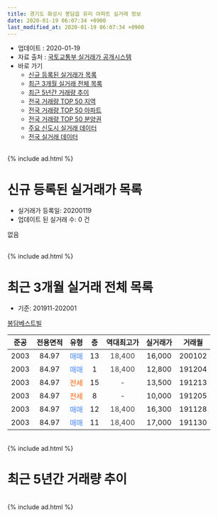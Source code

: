 ```yaml
---
title: 경기도 화성시 봉담읍 유리 아파트 실거래 정보
date: 2020-01-19 06:07:34 +0900
last_modified_at: 2020-01-19 06:07:34 +0900
---
```


* 업데이트 : 2020-01-19
* 자료 출처 : [국토교통부 실거래가 공개시스템](http://rt.molit.go.kr)
* 바로 가기
    * [신규 등록된 실거래가 목록](#신규-등록된-실거래가-목록)
    * [최근 3개월 실거래 전체 목록](#최근-3개월-실거래-전체-목록)
    * [최근 5년간 거래량 추이](#최근-5년간-거래량-추이)
    * [전국 거래량 TOP 50 지역](https://apt-info.github.io/apt-trade-info/최근-3개월-전국에서-가장-거래가-많이-발생한-지역)
    * [전국 거래량 TOP 50 아파트](https://apt-info.github.io/apt-trade-info/최근-3개월-전국에서-가장-거래가-많이-발생한-아파트)
    * [전국 거래량 TOP 50 분양권](https://apt-info.github.io/apt-trade-info/최근-3개월-전국에서-가장-거래가-많이-발생한-분양권)
    * [주요 신도시 실거래 데이터](https://apt-info.github.io/apt-trade-info/주요-신도시)
    * [전국 실거래 데이터](https://apt-info.github.io/apt-trade-info/전국)
<br>
{% include ad.html %}
<br>

# 신규 등록된 실거래가 목록
* 실거래가 등록일: 20200119
* 업데이트 된 실거래 수: 0 건

없음

<br>
{% include ad.html %}
<br>

# 최근 3개월 실거래 전체 목록
* 기준: 201911-202001


[봉담베스트빌](https://search.naver.com/search.naver?query=%EA%B2%BD%EA%B8%B0%EB%8F%84+%ED%99%94%EC%84%B1%EC%8B%9C+%EB%B4%89%EB%8B%B4%EC%9D%8D+%EC%9C%A0%EB%A6%AC+%EB%B4%89%EB%8B%B4%EB%B2%A0%EC%8A%A4%ED%8A%B8%EB%B9%8C)

|준공|전용면적|유형|층|역대최고가|실거래가|거래월|
|:---:|:---:|:---:|:---:|:---:|:---:|:---:|
|2003|84.97|<span style="color:#4285f3">매매</span>|13|<span style="color:#444444">18,400</span>|16,000|200102|
|2003|84.97|<span style="color:#4285f3">매매</span>|1|<span style="color:#444444">18,400</span>|12,800|191204|
|2003|84.97|<span style="color:#ff5a00">전세</span>|15|<span style="color:#444444">-</span>|13,500|191213|
|2003|84.97|<span style="color:#ff5a00">전세</span>|8|<span style="color:#444444">-</span>|10,000|191205|
|2003|84.97|<span style="color:#4285f3">매매</span>|12|<span style="color:#444444">18,400</span>|16,300|191128|
|2003|84.97|<span style="color:#4285f3">매매</span>|11|<span style="color:#444444">18,400</span>|17,000|191130|


<br>
{% include ad.html %}
<br>

# 최근 5년간 거래량 추이


<div style="width:100%;">
    <canvas id="deal_progress" height="200"></canvas>
</div>

<script>
new Chart(document.getElementById("deal_progress"), {
    type: 'line',
    data: {
        labels: ['201501','201502','201503','201504','201505','201506','201507','201508','201509','201510','201511','201512','201601','201602','201603','201604','201605','201606','201607','201608','201609','201610','201611','201612','201701','201702','201703','201704','201705','201706','201707','201708','201709','201710','201711','201712','201801','201802','201803','201804','201805','201806','201807','201808','201809','201810','201811','201812','201901','201902','201903','201904','201905','201906','201907','201908','201909','201910','201911','201912','202001'],
        datasets: [{
            label: '매매',
            pointRadius: 1,
            data: [4, 1, 4, 5, 0, 2, 3, 4, 7, 4, 3, 3, 3, 1, 4, 2, 2, 2, 4, 3, 4, 3, 2, 6, 0, 1, 3, 1, 1, 1, 2, 2, 2, 1, 4, 2, 0, 2, 5, 2, 2, 3, 0, 2, 2, 2, 0, 0, 0, 0, 1, 0, 0, 2, 0, 0, 1, 0, 2, 1, 1],
            borderColor: "rgba(255, 201, 14, 1)",
            backgroundColor: "rgba(255, 201, 14, 0.5)",
            fill: false,
            lineTension: 0
        },{
            label: '전월세',
            pointRadius: 1,
            data: [2, 0, 2, 0, 2, 1, 1, 0, 2, 2, 3, 5, 1, 1, 3, 2, 1, 0, 1, 1, 1, 3, 5, 5, 2, 1, 0, 1, 1, 1, 0, 0, 1, 0, 1, 7, 6, 0, 1, 1, 3, 1, 1, 2, 1, 2, 1, 3, 1, 1, 2, 1, 0, 1, 1, 0, 0, 0, 0, 2, 0],
            borderColor: "rgba(0, 141, 185, 1)",
            backgroundColor: "rgba(0, 141, 185, 0.5)",
            fill: false,
            lineTension: 0
        }
        ]
    },
    options: {
        responsive: true,
        title: {
            display: false
        },
        tooltips: {
            mode: 'index',
            intersect: false
        },
        hover: {
            mode: 'nearest',
            intersect: true
        },
        scales: {
            xAxes: [{
                display: true,
                scaleLabel: {
                    display: true,
                    labelString: '년/월'
                }
            }],
            yAxes: [{
                display: true,
                ticks: {
                    suggestedMin: 0,
                },
                scaleLabel: {
                    display: true,
                    labelString: '실거래 수'
                }
            }]
        }
    }
});

</script>


<br>
{% include ad.html %}
<br>


